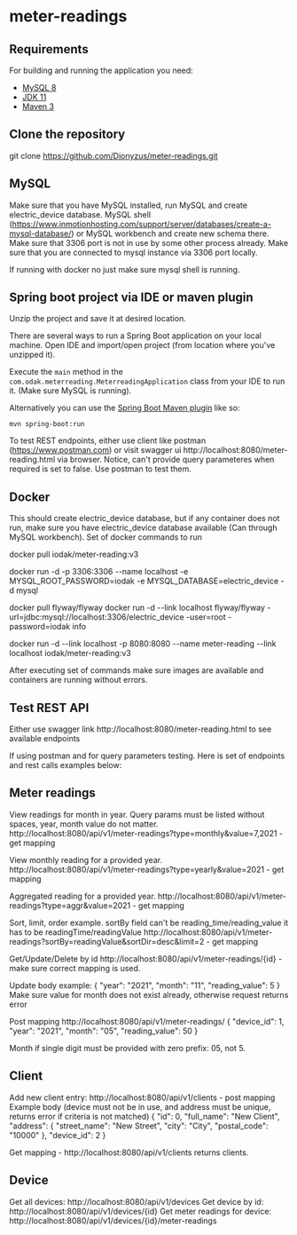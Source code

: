 # meter-readings
## Requirements

For building and running the application you need:

- [MySQL 8](https://www.mysql.com/downloads/)
- [JDK 11](https://www.oracle.com/java/technologies/javase-jdk11-downloads.html)
- [Maven 3](https://maven.apache.org)

## Clone the repository
git clone https://github.com/Dionyzus/meter-readings.git

## MySQL
Make sure that you have MySQL installed, run MySQL and create electric_device database. MySQL shell (https://www.inmotionhosting.com/support/server/databases/create-a-mysql-database/) or MySQL workbench and create new schema there. Make sure that 3306 port is not in use by some other process already.
Make sure that you are connected to mysql instance via 3306 port locally.

If running with docker no just make sure mysql shell is running.

## Spring boot project via IDE or maven plugin
Unzip the project and save it at desired location.

There are several ways to run a Spring Boot application on your local machine. 
Open IDE and import/open project (from location where you've unzipped it).

Execute the `main` method in the `com.odak.meterreading.MeterreadingApplication` class from your IDE to run it. (Make sure MySQL is running).

Alternatively you can use the [Spring Boot Maven plugin](https://docs.spring.io/spring-boot/docs/current/reference/html/build-tool-plugins-maven-plugin.html) like so:

```shell
mvn spring-boot:run
```
To test REST endpoints, either use client like postman (https://www.postman.com) 
or visit swagger ui http://localhost:8080/meter-reading.html via browser.
Notice, can't provide query parameteres when required is set to false. Use postman to test them.

## Docker
This should create electric_device database, but if any container does not run, make sure you have electric_device database available (Can through MySQL workbench).
Set of docker commands to run

docker pull iodak/meter-reading:v3

docker run -d -p 3306:3306 --name localhost -e MYSQL_ROOT_PASSWORD=iodak -e MYSQL_DATABASE=electric_device -d mysql

docker pull flyway/flyway
docker run -d --link localhost flyway/flyway -url=jdbc:mysql://localhost:3306/electric_device -user=root -password=iodak info

docker run -d --link localhost -p 8080:8080 --name meter-reading --link localhost iodak/meter-reading:v3

After executing set of commands make sure images are available and containers are running without errors.

## Test REST API
Either use swagger link http://localhost:8080/meter-reading.html to see available endpoints

If using postman and for query parameters testing. Here is set of endpoints and rest calls examples below:

## Meter readings
View readings for month in year. Query params must be listed without spaces, year, month value do not matter.
http://localhost:8080/api/v1/meter-readings?type=monthly&value=7,2021 - get mapping

View monthly reading for a provided year.
http://localhost:8080/api/v1/meter-readings?type=yearly&value=2021 - get mapping

Aggregated reading for a provided year.
http://localhost:8080/api/v1/meter-readings?type=aggr&value=2021 - get mapping

Sort, limit, order example. sortBy field can't be reading_time/reading_value it has to be readingTime/readingValue
http://localhost:8080/api/v1/meter-readings?sortBy=readingValue&sortDir=desc&limit=2 - get mapping

Get/Update/Delete by id
http://localhost:8080/api/v1/meter-readings/{id} - make sure correct mapping is used.

Update body example:
{
  "year": "2021",
  "month": "11",
  "reading_value": 5
}
Make sure value for month does not exist already, otherwise request returns error

Post mapping
http://localhost:8080/api/v1/meter-readings/
{
  "device_id": 1,
  "year": "2021",
  "month": "05",
  "reading_value": 50
}

Month if single digit must be provided with zero prefix: 05, not 5.

## Client
Add new client entry: http://localhost:8080/api/v1/clients - post mapping
Example body (device must not be in use, and address must be unique, returns error if criteria is not matched)
{
  "id": 0,
  "full_name": "New Client",
  "address": {
    "street_name": "New Street",
    "city": "City",
    "postal_code": "10000"
  },
  "device_id": 2
}

Get mapping - http://localhost:8080/api/v1/clients returns clients.

## Device
Get all devices: http://localhost:8080/api/v1/devices
Get device by id: http://localhost:8080/api/v1/devices/{id}
Get meter readings for device: http://localhost:8080/api/v1/devices/{id}/meter-readings
